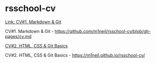 # rsschool-cv

[Link: CV#1. Markdown & Git](https://github.com/m1neil/rsschool-cv/blob/gh-pages/cv.md)

CV#1. Markdown & Git - https://github.com/m1neil/rsschool-cv/blob/gh-pages/cv.md

[CV#2. HTML, CSS & Git Basics](https://m1neil.github.io/rsschool-cv/)

CV#2. HTML, CSS & Git Basics - https://m1neil.github.io/rsschool-cv/
